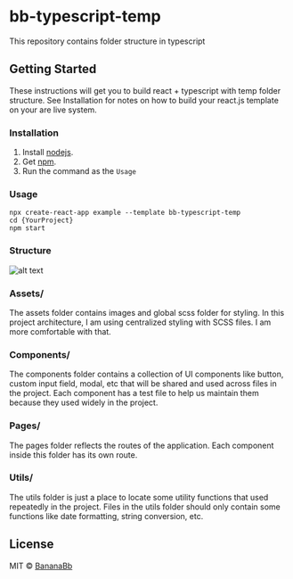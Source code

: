 # bb-typescript-temp
This repository contains folder structure in typescript

## Getting Started
These instructions will get you to build react + typescript with temp folder structure. See Installation for notes on how to build your react.js template on your are live system.

### Installation
1. Install [nodejs](https://nodejs.org/en/download/).
2. Get [npm](https://www.npmjs.com/get-npm).
3. Run the command as the `Usage`

### Usage
```
npx create-react-app example --template bb-typescript-temp
cd {YourProject}
npm start
```

### Structure
![alt text](https://github.com/BananaBb/cra-template-bb-react-temp/blob/main/typescript.structure?raw=true)

### Assets/
The assets folder contains images and global scss folder for styling. In this project architecture, I am using centralized styling with SCSS files. I am more comfortable with that.

### Components/
The components folder contains a collection of UI components like button, custom input field, modal, etc that will be shared and used across files in the project.
Each component has a test file to help us maintain them because they used widely in the project.

### Pages/
The pages folder reflects the routes of the application. Each component inside this folder has its own route.

### Utils/
The utils folder is just a place to locate some utility functions that used repeatedly in the project. Files in the utils folder should only contain some functions like date formatting, string conversion, etc.

## License
MIT © [BananaBb](https://github.com/BananaBb)